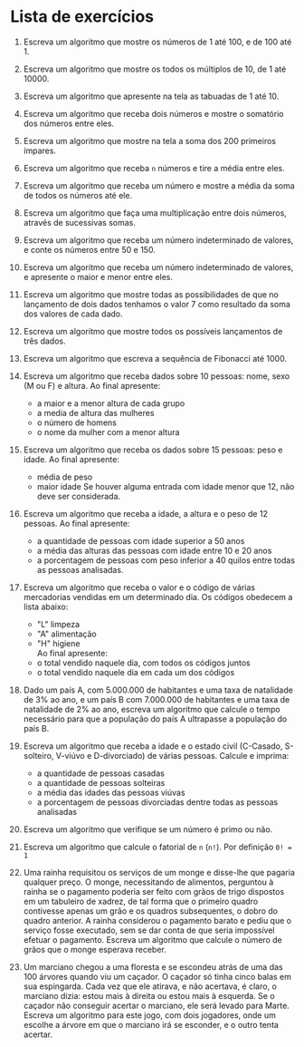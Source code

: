 # Lista de exercícios

1. Escreva um algoritmo que mostre os números de 1 até 100, e de 100 até 1.

2. Escreva um algoritmo que mostre os todos os múltiplos de 10, de 1 até 10000.

3. Escreva um algoritmo que apresente na tela as tabuadas de 1 até 10.

4. Escreva um algoritmo que receba dois números e mostre o somatório dos números entre eles.

5. Escreva um algoritmo que mostre na tela a soma dos 200 primeiros ímpares.

6. Escreva um algoritmo que receba `n` números e tire a média entre eles.

7. Escreva um algoritmo que receba um número e mostre a média da soma de todos os números até ele.

8. Escreva um algoritmo que faça uma multiplicação entre dois números, através de sucessivas somas.

9. Escreva um algoritmo que receba um número indeterminado de valores, e conte os números entre 50 e 150.

10. Escreva um algoritmo que receba um número indeterminado de valores, e apresente o maior e menor entre eles.

11. Escreva um algoritmo que mostre todas as possibilidades de
que no lançamento de dois dados tenhamos o valor 7 como resultado da
soma dos valores de cada dado.

12. Escreva um algoritmo que mostre todos os possíveis lançamentos de três dados.

13. Escreva um algoritmo que escreva a sequência de Fibonacci até 1000.

14. Escreva um algoritmo que receba dados sobre 10 pessoas: nome, sexo (M ou F) e altura. Ao final apresente:
    * a maior e a menor altura de cada grupo
    * a media de altura das mulheres
    * o número de homens
    * o nome da mulher com a menor altura

15. Escreva um algoritmo que receba os dados sobre 15 pessoas: peso e idade. Ao final apresente:
    * média de peso
    * maior idade
Se houver alguma entrada com idade menor que 12, não deve ser considerada.

16. Escreva um algoritmo que receba a idade, a altura e o peso de 12
pessoas. Ao final apresente:
    * a quantidade de pessoas com idade superior a 50 anos
    * a média das alturas das pessoas com idade entre 10 e 20 anos
    * a porcentagem de pessoas com peso inferior a 40 quilos entre todas
as pessoas analisadas.

17. Escreva um algoritmo que receba o valor e o código de várias mercadorias vendidas em um determinado dia. Os códigos obedecem a lista abaixo:
    * "L" limpeza
    * "A" alimentação
    * "H" higiene  
Ao final apresente:
    * o total vendido naquele dia, com todos os códigos juntos
    * o total vendido naquele dia em cada um dos códigos

18. Dado um país A, com 5.000.000 de habitantes e uma taxa de natalidade de
3% ao ano, e um país B com 7.000.000 de habitantes e uma taxa de
natalidade de 2% ao ano, escreva um algoritmo que calcule o tempo necessário para que a
população do país A ultrapasse a população do país B.

19. Escreva um algoritmo que receba a idade e o estado civil (C-Casado, S-solteiro,
V-viúvo e D-divorciado) de várias pessoas. Calcule e imprima:
    * a quantidade de pessoas casadas
    * a quantidade de pessoas solteiras
    * a média das idades das pessoas viúvas
    * a porcentagem de pessoas divorciadas dentre todas as pessoas analisadas

20. Escreva um algoritmo que verifique se um número é primo ou não.

21. Escreva um algoritmo que calcule o fatorial de `n` (`n!`). Por definição `0! = 1` 

22. Uma rainha requisitou os serviços de um monge e disse-lhe que pagaria
qualquer preço. O monge, necessitando de alimentos, perguntou à rainha se
o pagamento poderia ser feito com grãos de trigo dispostos em um tabuleiro
de xadrez, de tal forma que o primeiro quadro contivesse apenas um grão e
os quadros subsequentes, o dobro do quadro anterior. A rainha considerou
o pagamento barato e pediu que o serviço fosse executado, sem se dar conta
de que seria impossível efetuar o pagamento. Escreva um algoritmo que calcule 
o número de grãos que o monge esperava receber.

23. Um marciano chegou a uma floresta e se escondeu atrás de uma das 100
árvores quando viu um caçador. O caçador só tinha cinco balas em sua
espingarda. Cada vez que ele atirava, e não acertava, é claro, o marciano
dizia: estou mais à direita ou estou mais à esquerda. Se o caçador não
conseguir acertar o marciano, ele será levado para Marte. Escreva um algoritmo para este
jogo, com dois jogadores, onde um escolhe a árvore em que o marciano irá
se esconder, e o outro tenta acertar.